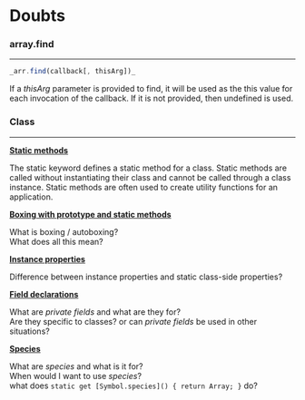 # Doubts

### array.find
___

```javascript
_arr.find(callback[, thisArg])_
```

If a _thisArg_ parameter is provided to find, it will be used as the this value for each invocation of the callback. If it is not provided, then undefined is used.

### Class
___

[**Static methods**](https://developer.mozilla.org/en-US/docs/Web/JavaScript/Reference/Classes#Static_methods)

   The static keyword defines a static method for a class. Static methods are called without instantiating their class and cannot be called through a class instance. Static methods are often used to create utility functions for an application.

[**Boxing with prototype and static methods**](https://developer.mozilla.org/en-US/docs/Web/JavaScript/Reference/Classes#Boxing_with_prototype_and_static_methods)

   What is boxing / autoboxing?  
   What does all this mean?

[**Instance properties**](https://developer.mozilla.org/en-US/docs/Web/JavaScript/Reference/Classes#Instance_properties)

   Difference between instance properties and static class-side properties?

[**Field declarations**](https://developer.mozilla.org/en-US/docs/Web/JavaScript/Reference/Classes#Field_declarations)

   What are _private fields_ and what are they for?  
   Are they specific to classes? or can _private fields_ be used in other situations?

[**Species**](https://developer.mozilla.org/en-US/docs/Web/JavaScript/Reference/Classes#Species)

   What are _species_ and what is it for?  
   When would I want to use _species_?  
   what does ```static get [Symbol.species]() { return Array; }``` do?